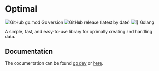 # Optimal

![GitHub go.mod Go version](https://img.shields.io/github/go-mod/go-version/DaanV2/optimal)
![GitHub release (latest by date)](https://img.shields.io/github/v/release/DaanV2/optimal)
[![🐹 Golang](https://github.com/DaanV2/optimal/actions/workflows/go-checks.yml/badge.svg)](https://github.com/DaanV2/optimal/actions/workflows/go-checks.yml)

A simple, fast, and easy-to-use library for optimally creating and handling data.


## Documentation

The documentation can be found [go dev](https://pkg.go.dev/github.com/daanv2/optimal) or [here](https://github.com/DaanV2/optimal/tree/main/doc).
